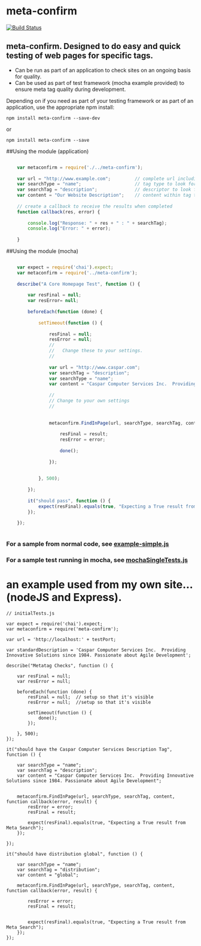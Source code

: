 

# meta-confirm

[![Build Status](https://travis-ci.org/CasparComputer/meta-confirm.svg)](https://travis-ci.org/CasparComputer/meta-confirm.svg)

## meta-confirm.  Designed to do easy and quick testing of web pages for specific tags.

* Can be run as part of an application to check sites on an ongoing basis for quality.
* Can be used as part of test framework (mocha example provided) to ensure meta tag quality during development.


Depending on if you need as part of your testing framework or as part of an application, use the appropriate npm install:

    npm install meta-confirm --save-dev
or

    npm install meta-confirm --save
     
##Using the module (application)
 
```javascript

    var metaconfirm = require('./../meta-confirm');
    
    var url = "http://www.example.com";         // complete url including http:
    var searchType = "name";                    // tag type to look for ie: "name" , "property", "rel"
    var searchTag = "description";              // descriptor to look for ie: "robots", "stylesheet", "og:title"
    var content = "Our Website Description";    // content within tag to look for
    
    // create a callback to receive the results when completed
    function callback(res, error) {
    
        console.log("Response: " + res + " : " + searchTag);
        console.log("Error: " + error);
    
    }


```

##Using the module (mocha)

```javascript

    var expect = require('chai').expect;
    var metaconfirm = require('../meta-confirm');
    
    describe("A Core Homepage Test", function () {
    
        var resFinal = null;
        var resError= null;
    
        beforeEach(function (done) {
    
            setTimeout(function () {
    
                resFinal = null;
                resError = null;
                //
                //   Change these to your settings.
                //
    
                var url = "http://www.caspar.com";
                var searchTag = "description";
                var searchType = "name";
                var content = "Caspar Computer Services Inc.  Providing Innovative Solutions since 1984. Passionate about Agile Development";
    
                //
                // Change to your own settings
                //
    
    
                metaconfirm.FindInPage(url, searchType, searchTag, content, function callback(error, result) {
    
                    resFinal = result;
                    resError = error;
    
                    done();
    
                });
    
    
            }, 500);
    
        });
    
        it("should pass", function () {
            expect(resFinal).equals(true, "Expecting a True result from Meta Search");
        });
    
    });
    

```


    
### For a sample from normal code, see  [example-simple.js](https://github.com/CasparComputer/meta-confirm/blob/master/examples/example-simple.js)

### For a sample test running in mocha, see [mochaSingleTests.js](https://github.com/CasparComputer/meta-confirm/blob/master/test/mochaSingleTests.js)

# an example used from my own site...  (nodeJS and Express).

    
    // initialTests.js
    
    var expect = require('chai').expect;
    var metaconfirm = require('meta-confirm');
    
    var url = 'http://localhost:' + testPort;
    
    var standardDescription = 'Caspar Computer Services Inc.  Providing Innovative Solutions since 1984. Passionate about Agile Development';
    
    describe("Metatag Checks", function () {
    
        var resFinal = null;
        var resError = null;
    
        beforeEach(function (done) {
            resFinal = null;  // setup so that it's visible
            resError = null;  //setup so that it's visible
    
            setTimeout(function () {
                done();
            });
    
        }, 500);
    });
    
    it("should have the Caspar Computer Services Description Tag", function () {
    
        var searchType = "name";
        var searchTag = "description";
        var content = "Caspar Computer Services Inc.  Providing Innovative Solutions since 1984. Passionate about Agile Development";
    
    
        metaconfirm.FindInPage(url, searchType, searchTag, content, function callback(error, result) {
            resError = error;
            resFinal = result;
    
            expect(resFinal).equals(true, "Expecting a True result from Meta Search");
        });
    
    });
    
    it("should have distribution global", function () {
    
        var searchType = "name";
        var searchTag = "distribution";
        var content = "global";
    
        metaconfirm.FindInPage(url, searchType, searchTag, content, function callback(error, result) {
    
            resError = error;
            resFinal = result;
    
    
            expect(resFinal).equals(true, "Expecting a True result from Meta Search");
        });
    });













